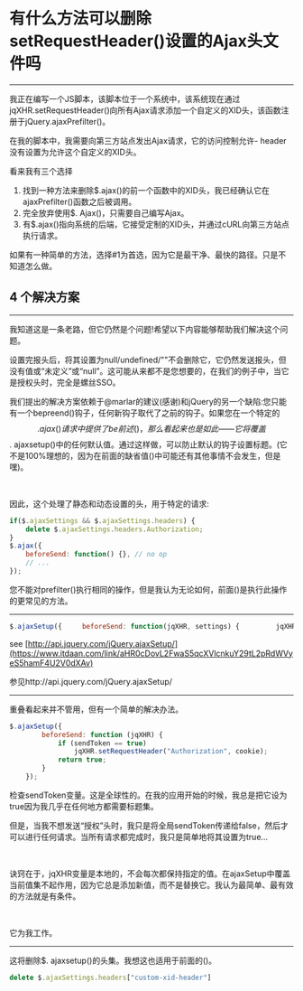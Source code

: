 # 有什么方法可以删除setRequestHeader()设置的Ajax头文件吗


---


我正在编写一个JS脚本，该脚本位于一个系统中，该系统现在通过jqXHR.setRequestHeader()向所有Ajax请求添加一个自定义的XID头，该函数注册于jQuery.ajaxPrefilter()。

在我的脚本中，我需要向第三方站点发出Ajax请求，它的访问控制允许- header没有设置为允许这个自定义的XID头。

看来我有三个选择

1. 找到一种方法来删除$.ajax()的前一个函数中的XID头，我已经确认它在ajaxPrefilter()函数之后被调用。
2. 完全放弃使用$. Ajax()，只需要自己编写Ajax。
3. 有$.ajax()指向系统的后端，它接受定制的XID头，并通过cURL向第三方站点执行请求。

如果有一种简单的方法，选择#1为首选，因为它是最干净、最快的路径。只是不知道怎么做。

## 4 个解决方案

---

我知道这是一条老路，但它仍然是个问题!希望以下内容能够帮助我们解决这个问题。

设置完报头后，将其设置为null/undefined/""不会删除它，它仍然发送报头，但没有值或“未定义”或“null”。这可能从来都不是您想要的，在我们的例子中，当它是授权头时，完全是螺丝SSO。

我们提出的解决方案依赖于@marlar的建议(感谢)和jQuery的另一个缺陷:您只能有一个bepreend()钩子，任何新钩子取代了之前的钩子。如果您在一个特定的$$.ajax()请求中提供了be前述()，那么看起来也是如此——它将覆盖$$. ajaxsetup()中的任何默认值。通过这样做，可以防止默认的钩子设置标题。(它不是100%理想的，因为在前面的缺省值()中可能还有其他事情不会发生，但是嘿)。

​

因此，这个处理了静态和动态设置的头，用于特定的请求:

```javascript
if($.ajaxSettings && $.ajaxSettings.headers) {
    delete $.ajaxSettings.headers.Authorization;
}
$.ajax({
    beforeSend: function() {}, // no op
    // ...
});
```

您不能对prefilter()执行相同的操作，但是我认为无论如何，前面()是执行此操作的更常见的方法。

---

```javascript
$.ajaxSetup({     beforeSend: function(jqXHR, settings) {         jqXHR.setRequestHeader('custom-xid-header', null);     } })
```

see [http://api.jquery.com/jQuery.ajaxSetup/](https://www.itdaan.com/link/aHR0cDovL2FwaS5qcXVlcnkuY29tL2pRdWVyeS5hamF4U2V0dXAv)

参见http://api.jquery.com/jQuery.ajaxSetup/

---

重叠看起来并不管用，但有一个简单的解决办法。

```javascript
$.ajaxSetup({
        beforeSend: function (jqXHR) {
            if (sendToken == true)
                jqXHR.setRequestHeader("Authorization", cookie);
            return true;
        }
    });
```

检查sendToken变量。这是全球性的。在我的应用开始的时候，我总是把它设为true因为我几乎在任何地方都需要标题集。

但是，当我不想发送“授权”头时，我只是将全局sendToken传递给false，然后才可以进行任何请求。当所有请求都完成时，我只是简单地将其设置为true…

​

诀窍在于，jqXHR变量是本地的，不会每次都保持指定的值。在ajaxSetup中覆盖当前值集不起作用，因为它总是添加新值，而不是替换它。我认为最简单、最有效的方法就是有条件。

​

它为我工作。

---

这将删除$. ajaxsetup()的头集。我想这也适用于前面的()。

```javascript
delete $.ajaxSettings.headers["custom-xid-header"]
```
